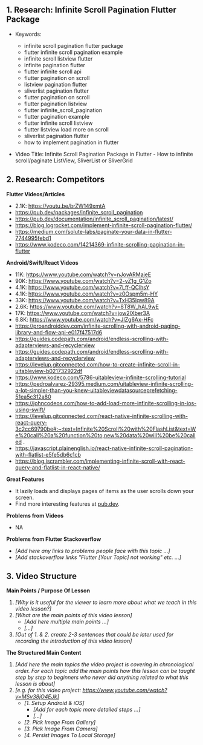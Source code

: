 ## 1. Research: Infinite Scroll Pagination Flutter Package

- Keywords:
    - infinite scroll pagination flutter package
    - flutter infinite scroll pagination example
    - infinite scroll listview flutter
    - infinite pagination flutter
    - flutter infinite scroll api
    - flutter pagination on scroll
    - listview pagination flutter
    - sliverlist pagination flutter
    - flutter pagination on scroll
    - flutter pagination listview
    - flutter infinite_scroll_pagination
    - flutter pagination example
    - flutter infinite scroll listview
    - flutter listview load more on scroll
    - sliverlist pagination flutter
    - how to implement pagination in flutter

- Video Title: Infinite Scroll Pagination Package in Flutter - How to infinite scroll/paginate
  ListView, SliverList or SliverGrid

## 2. Research: Competitors

**Flutter Videos/Articles**

- 2.1K: https://youtu.be/brZW149xmtA
- https://pub.dev/packages/infinite_scroll_pagination
- https://pub.dev/documentation/infinite_scroll_pagination/latest/
- https://blog.logrocket.com/implement-infinite-scroll-pagination-flutter/
- https://medium.com/solute-labs/paginate-your-data-in-flutter-7744995febd1
- https://www.kodeco.com/14214369-infinite-scrolling-pagination-in-flutter

**Android/Swift/React Videos**

- 11K: https://www.youtube.com/watch?v=nJovARMajeE
- 90K: https://www.youtube.com/watch?v=2-vZ1g_G1Zo
- 4.1K: https://www.youtube.com/watch?v=7Lff-QClhsY
- 4.1K: https://www.youtube.com/watch?v=z0Ospm5m-HY
- 33K: https://www.youtube.com/watch?v=TxH35Iqw89A
- 2.6K: https://www.youtube.com/watch?v=8T8W_hAL9wE
- 17K: https://www.youtube.com/watch?v=jow2lXber3A
- 6.8K: https://www.youtube.com/watch?v=JIZg6Ax-HFc
- https://proandroiddev.com/infinite-scrolling-with-android-paging-library-and-flow-api-e017f47517d6
- https://guides.codepath.com/android/endless-scrolling-with-adapterviews-and-recyclerview
- https://guides.codepath.com/android/endless-scrolling-with-adapterviews-and-recyclerview
- https://levelup.gitconnected.com/how-to-create-infinite-scroll-in-uitableview-b021732922df
- https://www.kodeco.com/5786-uitableview-infinite-scrolling-tutorial
- https://pedroalvarez-29395.medium.com/uitableview-infinite-scrolling-a-lot-simpler-than-you-knew-uitableviewdatasourceprefetching-51ea5c312a80
- https://johncodeos.com/how-to-add-load-more-infinite-scrolling-in-ios-using-swift/
- https://levelup.gitconnected.com/react-native-infinite-scrolling-with-react-query-3c2cc69790be#:~:text=Infinite%20Scroll%20with%20FlashList&text=We%20call%20a%20function%20to,new%20data%20will%20be%20called
  .
- https://javascript.plainenglish.io/react-native-infinite-scroll-pagination-with-flatlist-e5fe5db6c1cb
- https://blog.jscrambler.com/implementing-infinite-scroll-with-react-query-and-flatlist-in-react-native/

**Great Features**

- It lazily loads and displays pages of items as the user scrolls down your screen.
- Find more interesting features at [pub.dev](https://pub.dev/packages/infinite_scroll_pagination).

**Problems from Videos**

- NA

**Problems from Flutter Stackoverflow**

- _[Add here any links to problems people face with this topic ...]_
- _[Add stackoverflow links "Flutter [Your Topic] not working" etc. ...]_

## 3. Video Structure

**Main Points / Purpose Of Lesson**

1. _[Why is it useful for the viewer to learn more about what we teach in this video lesson?]_
2. _[What are the main points of this video lesson]_
    - _[Add here multiple main points ...]_
    - _[...]_
3. _[Out of 1. & 2. create 2-3 sentences that could be later used for recording the introduction of this video lesson]_

**The Structured Main Content**

1. _[Add here the main topics the video project is covering in chronological order. For each topic add the main points how this lesson can be taught step by step to beginners who never did anything related to what this lesson is about]_
2. _[e.g. for this video project: https://www.youtube.com/watch?v=MSv38jO4EJk]_
    - _[1. Setup Android & iOS]_
        - _[Add for each topic more detailed steps ...]_
        - _[...]_
    - _[2. Pick Image From Gallery]_
    - _[3. Pick Image From Camera]_
    - _[4. Persist Images To Local Storage]_
